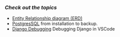 ### ***_Check out the topics_***

 - [Entity Relationship diagram (ERD)](https://github.com/vive-999/postgreSQL/blob/main/ERD.md)
 - [PostgresSQL](https://github.com/vive-999/Topics/blob/main/PostgreSQL.md) from installation to backup.
 - [Django Debugging](https://github.com/vive-999/Topics/blob/main/DjangoDebug.md) Debugging Django in VSCode
